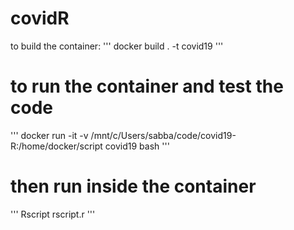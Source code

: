 # covidR

to build the container:
'''
docker build . -t covid19
'''


# to run the container and test the code
'''
docker run -it -v /mnt/c/Users/sabba/code/covid19-R:/home/docker/script covid19 bash
'''

# then run inside the container 
'''
Rscript rscript.r
'''